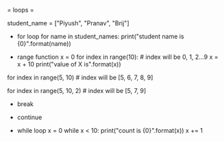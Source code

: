 = loops =

student_name = ["Piyush", "Pranav", "Brij"]

* for loop
for name in student_names:
  print("student name is {0}".format(name))

* range function
x = 0
for index in range(10): # index will be 0, 1, 2...9
  x = x + 10
  print("value of X is".format(x))

for index in range(5, 10) # index will be [5, 6, 7, 8, 9]

for index in range(5, 10, 2) # index will be [5, 7, 9]


* break
* continue

* while loop
x = 0
while x < 10:
  print("count is {0}".format(x))
  x += 1


